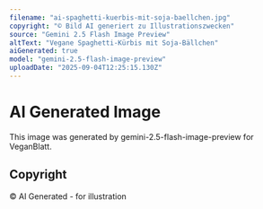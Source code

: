 ```yaml
---
filename: "ai-spaghetti-kuerbis-mit-soja-baellchen.jpg"
copyright: "© Bild AI generiert zu Illustrationszwecken"
source: "Gemini 2.5 Flash Image Preview"
altText: "Vegane Spaghetti-Kürbis mit Soja-Bällchen"
aiGenerated: true
model: "gemini-2.5-flash-image-preview"
uploadDate: "2025-09-04T12:25:15.130Z"
---
```


# AI Generated Image

This image was generated by gemini-2.5-flash-image-preview for VeganBlatt.

## Copyright
© AI Generated - for illustration
